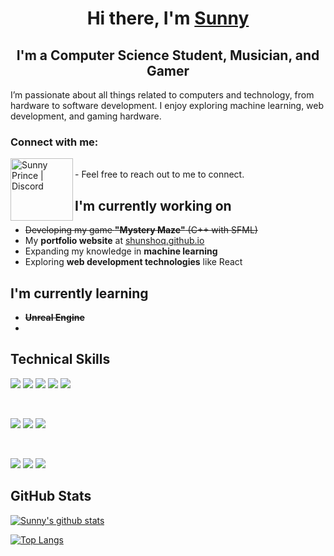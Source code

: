 <h1 align="center">
Hi there, I'm <a href="https://shunshoq.github.io/" target="_blank" rel="noreferrer">Sunny</a>
</h1>

<h2 align="center">
I'm a Computer Science Student, Musician, and Gamer
</h2>

I’m passionate about all things related to computers and technology, from hardware to software development. I enjoy exploring machine learning, web development, and gaming hardware.

### Connect with me:

<a href="https://discord.com/users/sshloopy"><img align="left" src="https://img.shields.io/badge/Discord-sshloopy-informational?style=flat&logo=discord&color=5865F2" alt="Sunny Prince | Discord" width="100px"/></a>

</br>
- Feel free to reach out to me to connect.

## I'm currently working on

- ~~Developing my game **"Mystery Maze"** (C++ with SFML)~~
- My **portfolio website** at [shunshoq.github.io](https://shunshoq.github.io/)
- Expanding my knowledge in **machine learning**
- Exploring **web development technologies** like React

## I'm currently learning

- ~~**Unreal Engine**~~
- 

## Technical Skills

![](https://img.shields.io/badge/Code-Python-informational?style=flat&logo=python&color=3776AB)
![](https://img.shields.io/badge/Code-JavaScript-informational?style=flat&logo=javascript&color=F7DF1E)
![](https://img.shields.io/badge/Code-HTML5-informational?style=flat&logo=HTML5&color=E34F26)
![](https://img.shields.io/badge/Code-CSS3-informational?style=flat&logo=CSS3&color=1572B6)
![](https://img.shields.io/badge/Code-C++-informational?style=flat&logo=cplusplus&color=00599C)

</br>

![](https://img.shields.io/badge/Style-Bootstrap-informational?style=flat&logo=Bootstrap&color=7952B3)
![](https://img.shields.io/badge/Style-CSS3-informational?style=flat&logo=CSS3&color=1572B6)
![](https://img.shields.io/badge/Style-styled--components-informational?style=flat&logo=styled-components&color=DB7093)

</br>

![](https://img.shields.io/badge/Tools-Git-informational?style=flat&logo=Git&color=F05032)
![](https://img.shields.io/badge/Tools-GitHub-informational?style=flat&logo=GitHub&color=181717)
![](https://img.shields.io/badge/Tools-Visual_Studio-informational?style=flat&logo=visualstudio&color=5C2D91)

## GitHub Stats 

[![Sunny's github stats](https://github-readme-stats.vercel.app/api?username=Shunshoq)](https://github.com/Shunshoq)

[![Top Langs](https://github-readme-stats.vercel.app/api/top-langs/?username=Shunshoq&layout=compact)](https://github.com/Shunshoq)
